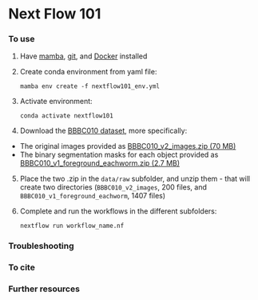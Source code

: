 # Next Flow 101

### To use

1. Have [mamba](https://mamba.readthedocs.io/en/latest/installation/mamba-installation.html), [git](https://git-scm.com/downloads), and [Docker](https://www.docker.com/) installed 

2. Create conda environment from yaml file:
    ```
    mamba env create -f nextflow101_env.yml
    ```

3. Activate environment:
    ```
    conda activate nextflow101
    ```

4. Download the [BBBC010 dataset](https://bbbc.broadinstitute.org/BBBC010), more specifically:

* The original images provided as [BBBC010_v2_images.zip (70 MB)](https://data.broadinstitute.org/bbbc/BBBC010/BBBC010_v2_images.zip)
* The binary segmentation masks for each object provided as [BBBC010_v1_foreground_eachworm.zip (2.7 MB)](https://data.broadinstitute.org/bbbc/BBBC010/BBBC010_v1_foreground_eachworm.zip)

5. Place the two .zip in the `data/raw` subfolder, and unzip them - that will create two directories (`BBBC010_v2_images`, 200 files, and `BBBC010_v1_foreground_eachworm`, 1407 files) 

6. Complete and run the workflows in the different subfolders:
    ```
    nextflow run workflow_name.nf
    ```


### Troubleshooting

### To cite

### Further resources
